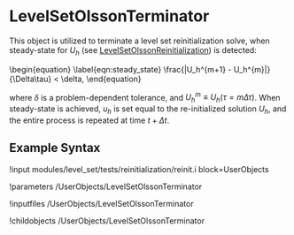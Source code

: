 # LevelSetOlssonTerminator
This object is utilized to terminate a level set reinitialization solve, when steady-state for $U_h$ (see [LevelSetOlssonReinitialization](level_set/LevelSetOlssonReinitialization.md)) is detected:

\begin{equation}
  \label{eqn:steady_state}
  \frac{\|U_h^{m+1} - U_h^{m}\|}{\Delta\tau} < \delta,
\end{equation}

where $\delta$ is a problem-dependent tolerance, and $U_h^m \equiv
U_h(\tau=m\Delta \tau)$.  When steady-state is achieved, $u_h$ is set
equal to the re-initialized solution $U_h$, and the entire process
is repeated at time $t+\Delta t$.

## Example Syntax
!input modules/level_set/tests/reinitialization/reinit.i block=UserObjects

!parameters /UserObjects/LevelSetOlssonTerminator

!inputfiles /UserObjects/LevelSetOlssonTerminator

!childobjects /UserObjects/LevelSetOlssonTerminator
